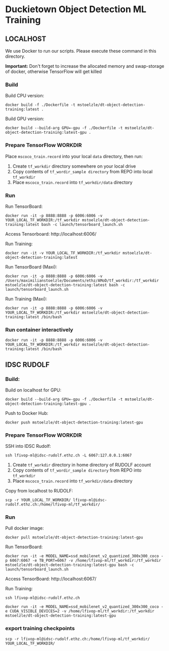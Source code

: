 # Duckietown Object Detection ML Training
## LOCALHOST
We use Docker to run our scripts. Please execute these command in this directory.

**Important:** Don't forget to increase the allocated memory and swap-storage of docker, otherwise TensorFlow will get killed
### Build
Build CPU version:

`docker build -f ./Dockerfile -t mstoelzle/dt-object-detection-training:latest .`

Build GPU version:

`docker build --build-arg GPU=-gpu -f ./Dockerfile -t mstoelzle/dt-object-detection-training:latest-gpu .`

### Prepare TensorFlow WORKDIR
Place `mscoco_train.record` into your local `data` directory, then run:

1. Create `tf_workdir` directory somewhere on your local drive
2. Copy contents of `tf_wordir_sample directory` from REPO into local `tf_workdir`
3. Place `mscoco_train.record` into `tf_workdir/data` directory

### Run

Run TensorBoard:

`docker run -it -p 8888:8888 -p 6006:6006 -v YOUR_LOCAL_TF_WORKDIR:/tf_workdir mstoelzle/dt-object-detection-training:latest bash -c launch/tensorboard_launch.sh`

Access Tensorboard: http://localhost:6006/

Run Training:

`docker run -it -v YOUR_LOCAL_TF_WORKDIR:/tf_workdir mstoelzle/dt-object-detection-training:latest`

Run TensorBoard (Maxi):

`docker run -it -p 8888:8888 -p 6006:6006 -v /Users/maximilianstoelzle/Documents/ethz/AMoD/tf_workdir:/tf_workdir mstoelzle/dt-object-detection-training:latest bash -c launch/tensorboard_launch.sh`

Run Training (Maxi):

`docker run -it -p 8888:8888 -p 6006:6006 -v YOUR_LOCAL_TF_WORKDIR:/tf_workdir mstoelzle/dt-object-detection-training:latest /bin/bash`

### Run container interactively
`docker run -it -p 8888:8888 -p 6006:6006 -v YOUR_LOCAL_TF_WORKDIR:/tf_workdir mstoelzle/dt-object-detection-training:latest /bin/bash`

## IDSC RUDOLF
### Build:
Build on localhost for GPU:

`docker build --build-arg GPU=-gpu -f ./Dockerfile -t mstoelzle/dt-object-detection-training:latest-gpu .`

Push to Docker Hub:

`docker push mstoelzle/dt-object-detection-training:latest-gpu`

### Prepare TensorFlow WORKDIR

SSH into IDSC Rudolf:

`ssh lfivop-ml@idsc-rudolf.ethz.ch -L 6067:127.0.0.1:6067`

1. Create `tf_workdir` directory in home directory of RUDOLF account
2. Copy contents of `tf_wordir_sample directory` from REPO into  `tf_workdir`
3. Place `mscoco_train.record` into `tf_workdir/data` directory

Copy from localhost to RUDOLF:

`scp -r YOUR_LOCAL_TF_WORKDIR/ lfivop-ml@idsc-rudolf.ethz.ch:/home/lfivop-ml/tf_workdir/`

### Run

Pull docker image:

`docker pull mstoelzle/dt-object-detection-training:latest-gpu`

Run TensorBoard:

`docker run -it -e MODEL_NAME=ssd_mobilenet_v2_quantized_300x300_coco -p 6067:6067 -e TB_PORT=6067 -v /home/lfivop-ml/tf_workdir:/tf_workdir mstoelzle/dt-object-detection-training:latest-gpu bash -c launch/tensorboard_launch.sh`

Access TensorBoard: http://localhost:6067/

Run Training:

`ssh lfivop-ml@idsc-rudolf.ethz.ch`

`docker run -it -e MODEL_NAME=ssd_mobilenet_v2_quantized_300x300_coco -e CUDA_VISIBLE_DEVICES=2 -v /home/lfivop-ml/tf_workdir:/tf_workdir mstoelzle/dt-object-detection-training:latest-gpu`

### export training checkpoints

`scp -r lfivop-ml@idsc-rudolf.ethz.ch:/home/lfivop-ml/tf_workdir/ YOUR_LOCAL_TF_WORKDIR/`